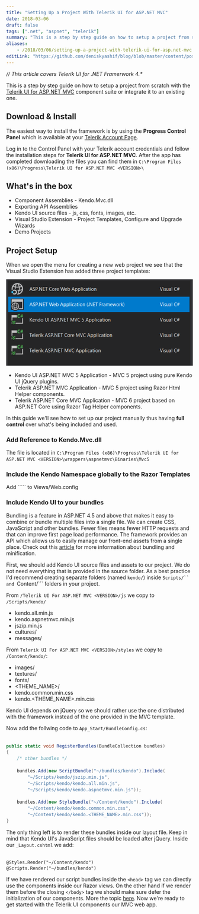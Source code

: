 ```yaml
---
title: "Setting Up a Project With Telerik UI for ASP.NET MVC"
date: 2018-03-06
draft: false
tags: [".net", "aspnet", "telerik"]
summary: "This is a step by step guide on how to setup a project from scratch with the Telerik UI for ASP.NET MVC component suite or integrate it to an existing one."
aliases: 
    - /2018/03/06/setting-up-a-project-with-telerik-ui-for-asp.net-mvc
editLink: "https://github.com/deniskyashif/blog/blob/master/content/posts/2018-03-06-telerik-ui-for-aspnet-mvc.md"
---
```


_// This article covers Telerik UI for .NET Framerwork 4.*_

This is a step by step guide on how to setup a project from scratch with the [Telerik UI for ASP.NET MVC](https://www.telerik.com/aspnet-mvc) component suite or integrate it to an existing one.

## Download & Install

The easiest way to install the framework is by using the **Progress Control Panel** which is available at your [Telerik Account Page](https://www.telerik.com/account/).

Log in to the Control Panel with your Telerik account credentials and follow the installation steps for **Telerik UI for ASP.NET MVC**. After the app has completed downloading the files you can find them in ```C:\Program Files (x86)\Progress\Telerik UI for ASP.NET MVC <VERSION>\```



## What's in the box
* Component Assemblies - Kendo.Mvc.dll
* Exporting API Assemblies
* Kendo UI source files - js, css, fonts, images, etc.
* Visual Studio Extension - Project Templates, Configure and Upgrade Wizards
* Demo Projects

## Project Setup

When we open the menu for creating a new web project we see that the Visual Studio Extension has added three project templates: 
 
![Visual Studio](/images/posts/2018-03-06-telerik-ui-for-aspnet/kendo-vs-project.png "Project Wizard")
 

* Kendo UI ASP.NET MVC 5 Application - MVC 5 project using pure Kendo UI jQuery plugins.
* Telerik ASP.NET MVC Application - MVC 5 project using Razor Html Helper components.
* Telerik ASP.NET Core MVC Application - MVC 6 project based on ASP.NET Core using Razor Tag Helper components.
 
In this guide we'll see how to set up our project manually thus having **full control** over what's being included and used.

### Add Reference to Kendo.Mvc.dll

The file is located in ```C:\Program Files (x86)\Progress\Telerik UI for ASP.NET MVC <VERSION>\wrappers\aspnetmvc\Binaries\Mvc5```
 
### Include the Kendo Namespace globally to the Razor Templates

Add ```<add namespace="Kendo.Mvc.UI" />`` to Views/Web.config

### Include Kendo UI to your bundles

Bundling is a feature in ASP.NET 4.5 and above that makes it easy to combine or bundle multiple files into a single file. We can create CSS, JavaScript and other bundles. Fewer files means fewer HTTP requests and that can improve first page load performance. The framework provides an API which allows us to easily manage our front-end assets from a single place. Check out this [article](https://docs.microsoft.com/en-us/aspnet/mvc/overview/performance/bundling-and-minification) for more information about bundling and minification.

First, we should add Kendo UI source files and assets to our project. We do not need everything that is provided in the source folder. As a best practice I'd recommend creating separate folders (named ```kendo/```) inside ```Scripts/`` and ```Content/``` folders in your project.  


From ```/Telerik UI For ASP.NET MVC <VERSION>/js``` we copy to ```/Scripts/kendo/```
* kendo.all.min.js
* kendo.aspnetmvc.min.js
* jszip.min.js
* cultures/
* messages/

From ```Telerik UI For ASP.NET MVC <VERSION>/styles``` we copy to ```/Content/kendo/```:
* images/
* textures/
* fonts/
* <THEME_NAME>/
* kendo.common.min.css
* kendo.<THEME_NAME>.min.css

Kendo UI depends on jQuery so we should rather use the one distributed with the framework instead of the one provided in the MVC template.  

 Now add the follwing code to ```App_Start/BundleConfig.cs```: 
 
```csharp

public static void RegisterBundles(BundleCollection bundles)
{     
    /* other bundles */
    
    bundles.Add(new ScriptBundle("~/bundles/kendo").Include(
        "~/Scripts/kendo/jszip.min.js",
        "~/Scripts/kendo/kendo.all.min.js",
        "~/Scripts/kendo/kendo.aspnetmvc.min.js"));

    bundles.Add(new StyleBundle("~/Content/kendo").Include(
        "~/Content/kendo/kendo.common.min.css",
        "~/Content/kendo/kendo.<THEME_NAME>.min.css"));       
}

```

 The only thing left is to render these bundles inside our layout file. Keep in mind that Kendo UI's JavaScript files should be loaded after jQuery. Inside our ```_Layout.cshtml``` we add:
 
```cshtml

@Styles.Render("~/Content/kendo")
@Scripts.Render("~/bundles/kendo")

```

If we have rendered our script bundles inside the ```<head>``` tag we can directly use the components inside our Razor views. On the other hand if we render them before the closing ```</body>``` tag we should make sure defer the initialization of our components. More the topic [here](https://docs.telerik.com/aspnet-mvc/getting-started/fundamentals#configuration-Deferring). Now we're ready to get started with the Telerik UI components our MVC web app.
